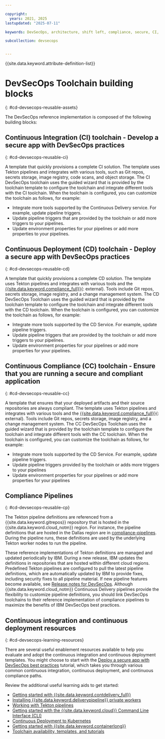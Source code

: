 ```yaml
---

copyright:
  years: 2021, 2025
lastupdated: "2025-07-11"

keywords: DevSecOps, architecture, shift left, compliance, secure, CI, CD, CC, IBM Cloud

subcollection: devsecops


---
```


{{site.data.keyword.attribute-definition-list}}

# DevSecOps Toolchain building blocks
{: #cd-devsecops-reusable-assets}

The DevSecOps reference implementation is composed of the following building blocks:

## Continuous Integration (CI) toolchain - Develop a secure app with DevSecOps practices
{: #cd-devsecops-reusable-ci}

A template that quickly provisions a complete CI solution. The template uses Tekton pipelines and integrates with various tools, such as Git repos, secrets storage, image registry, code scans, and object storage. The CI DevSecOps toolchain uses the guided wizard that is provided by the toolchain template to configure the toolchain and integrate different tools with the CI toolchain. When the toolchain is configured, you can customize the toolchain as follows, for example:

* Integrate more tools supported by the Continuous Delivery service. For example, update pipeline triggers.
* Update pipeline triggers that are provided by the toolchain or add more triggers to your pipelines.
* Update environment properties for your pipelines or add more properties to your pipelines.

## Continuous Deployment (CD) toolchain - Deploy a secure app with DevSecOps practices
{: #cd-devsecops-reusable-cd}

A template that quickly provisions a complete CD solution. The template uses Tekton pipelines and integrates with various tools and the [{{site.data.keyword.compliance_full}}](https://www.ibm.com/products/security-and-compliance-center){: external}. Tools include Git repos, secrets storage, image registry, and a change management system. The CD DevSecOps Toolchain uses the guided wizard that is provided by the toolchain template to configure the toolchain and integrate different tools with the CD toolchain. When the toolchain is configured, you can customize the toolchain as follows, for example:

* Integrate more tools supported by the CD Service. For example, update pipeline triggers.
* Update pipeline triggers that are provided by the toolchain or add more triggers to your pipelines.
* Update environment properties for your pipelines or add more properties for your pipelines.

## Continuous Compliance (CC) toolchain - Ensure that you are running a secure and compliant application
{: #cd-devsecops-reusable-cc}

A template that ensures that your deployed artifacts and their source repositories are always compliant. The template uses Tekton pipelines and integrates with various tools and the [{{site.data.keyword.compliance_full}}](https://www.ibm.com/products/security-and-compliance-center){: external}. Tools include Git repos, secrets storage, image registry, and a change management system. The CC DevSecOps Toolchain uses the guided wizard that is provided by the toolchain template to configure the toolchain and integrate different tools with the CC toolchain. When the toolchain is configured, you can customize the toolchain as follows, for example:

* Integrate more tools supported by the CD Service. For example, update pipeline triggers.
* Update pipeline triggers provided by the toolchain or adds more triggers to your pipelines
* Update environment properties for your pipelines or add more properties for your pipelines

## Compliance Pipelines
{: #cd-devsecops-reusable-cp}

The Tekton pipeline definitions are referenced from a {{site.data.keyword.gitrepos}} repository that is hosted in the {{site.data.keyword.cloud_notm}} region. For instance, the pipeline definitions that are hosted in the Dallas region are in [compliance-pipelines](https://us-south.git.cloud.ibm.com/open-toolchain/compliance-pipelines). During the pipeline runs, these definitions are used by the underlying Tekton worker nodes to run the pipeline.

These reference implementations of Tekton definitions are managed and updated periodically by IBM. During a new release, IBM updates the definitions in repositories that are hosted within different cloud regions. Predefined Tekton pipelines are configured to pull the latest pipeline definitions, which are automatically updated by IBM to provide fixes, including security fixes to all pipeline material. If new pipeline features become available, see [Release notes for DevSecOps](/docs/devsecops?topic=devsecops-release-notes). Although {{site.data.keyword.cloud_notm}} Continuous Delivery pipelines provide the flexibility to customize pipeline definitions, you should link DevSecOps toolchains to their reference implementation of compliance pipelines to maximize the benefits of IBM DevSecOps best practices.

## Continuous integration and continuous deployment resources
{: #cd-devsecops-learning-resources}

There are several useful enablement resources available to help you evaluate and adopt the continuous integration and continuous deployment templates. You might choose to start with the [Deploy a secure app with DevSecOps best practices](/docs/devsecops?topic=devsecops-tutorial-cd-devsecops) tutorial, which takes you through various common continuous integration, continuous deployment, and continuous compliance paths.

Review the additional useful learning aids to get started:

* [Getting started with {{site.data.keyword.contdelivery_full}}](/docs/ContinuousDelivery?topic=ContinuousDelivery-help-and-support)
* [Installing {{site.data.keyword.deliverypipeline}} private workers](/docs/ContinuousDelivery?topic=ContinuousDelivery-install-private-workers)
* [Working with Tekton pipelines](/docs/ContinuousDelivery?topic=ContinuousDelivery-tekton-pipelines)
* [Getting started with the {{site.data.keyword.cloud}} Command Line Interface (CLI)](/docs/cli?topic=cli-getting-started)
* [Continuous Deployment to Kubernetes](/docs/ContinuousDelivery?topic=ContinuousDelivery-tutorial-cd-kubernetes)
* [Getting started with {{site.data.keyword.containerlong}}](/docs/containers?topic=containers-getting-started)
* [Toolchain availability, templates, and tutorials](/docs/ContinuousDelivery?topic=ContinuousDelivery-cd_about)

